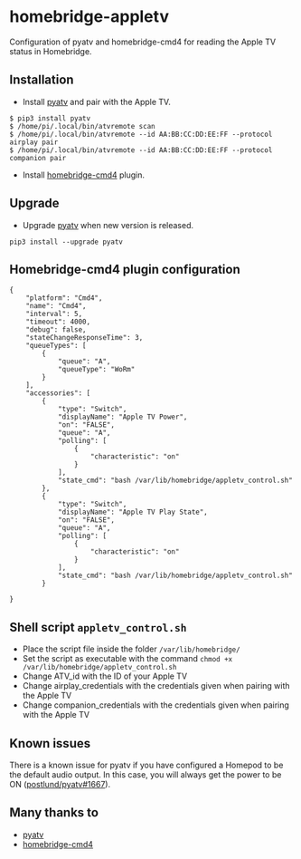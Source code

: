 # homebridge-appletv
Configuration of pyatv and homebridge-cmd4 for reading the Apple TV status in Homebridge.

## Installation
- Install [pyatv](https://github.com/postlund/pyatv) and pair with the Apple TV.
```
$ pip3 install pyatv
$ /home/pi/.local/bin/atvremote scan
$ /home/pi/.local/bin/atvremote --id AA:BB:CC:DD:EE:FF --protocol airplay pair
$ /home/pi/.local/bin/atvremote --id AA:BB:CC:DD:EE:FF --protocol companion pair
```

- Install [homebridge-cmd4](https://github.com/ztalbot2000/homebridge-cmd4) plugin.

## Upgrade
- Upgrade [pyatv](https://github.com/postlund/pyatv) when new version is released.
```
pip3 install --upgrade pyatv
```

## Homebridge-cmd4 plugin configuration
```
{
    "platform": "Cmd4",
    "name": "Cmd4",
    "interval": 5,
    "timeout": 4000,
    "debug": false,
    "stateChangeResponseTime": 3,
    "queueTypes": [
        {
            "queue": "A",
            "queueType": "WoRm"
        }
    ],
    "accessories": [
        {
            "type": "Switch",
            "displayName": "Apple TV Power",
            "on": "FALSE",
            "queue": "A",
            "polling": [
                {
                    "characteristic": "on"
                }
            ],
            "state_cmd": "bash /var/lib/homebridge/appletv_control.sh"
        },
        {
            "type": "Switch",
            "displayName": "Apple TV Play State",
            "on": "FALSE",
            "queue": "A",
            "polling": [
                {
                    "characteristic": "on"
                }
            ],
            "state_cmd": "bash /var/lib/homebridge/appletv_control.sh"
        }
   
}
```

## Shell script `appletv_control.sh`

- Place the script file inside the folder `/var/lib/homebridge/`
- Set the script as executable with the command `chmod +x /var/lib/homebridge/appletv_control.sh`
- Change ATV_id with the ID of your Apple TV
- Change airplay_credentials with the credentials given when pairing with the Apple TV
- Change companion_credentials with the credentials given when pairing with the Apple TV

## Known issues

There is a known issue for pyatv if you have configured a Homepod to be the default audio output. In this case, you will always get the power to be ON ([postlund/pyatv#1667](https://github.com/postlund/pyatv/issues/1667)).

## Many thanks to
- [pyatv](https://github.com/postlund/pyatv)
- [homebridge-cmd4](https://github.com/ztalbot2000/homebridge-cmd4)
